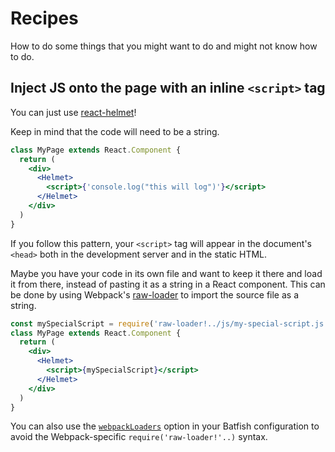 # Recipes

How to do some things that you might want to do and might not know how to do.

## Inject JS onto the page with an inline `<script>` tag

You can just use [react-helmet]!

Keep in mind that the code will need to be a string.

```jsx
class MyPage extends React.Component {
  return (
    <div>
      <Helmet>
        <script>{'console.log("this will log")'}</script>
      </Helmet>
    </div>
  )
}
```

If you follow this pattern, your `<script>` tag will appear in the document's `<head>` both in the development server and in the static HTML.

Maybe you have your code in its own file and want to keep it there and load it from there, instead of pasting it as a string in a React component.
This can be done by using Webpack's [raw-loader] to import the source file as a string.

```jsx
const mySpecialScript = require('raw-loader!../js/my-special-script.js');
class MyPage extends React.Component {
  return (
    <div>
      <Helmet>
        <script>{mySpecialScript}</script>
      </Helmet>
    </div>
  )
}
```

You can also use the [`webpackLoaders`] option in your Batfish configuration to avoid the Webpack-specific `require('raw-loader!'..)` syntax.

[react-helmet]: https://github.com/nfl/react-helmet
[raw-loader]: https://github.com/webpack-contrib/raw-loader
[`webpackLoaders`]: configuration.md#webpackloaders
